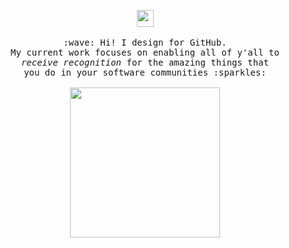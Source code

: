 <p align="center">
  <img src="https://pic.rmb.bdstatic.com/bjh/down/6f65655c5d8f74d304309e3092c968f2.gif" width="27px">
  <br><br>
  <samp>
    :wave: Hi! I design for GitHub.
    <br>My current work focuses on enabling all of y'all to
      <br><em>receive recognition</em> for the amazing things that
    <br>you do in your software communities :sparkles:<br><br>
    <img src="https://i.imgur.com/kdKhgx6.gif" width="240px" align="center">
<!--     <br><br>:coffee: Wanna chat? :point_right: @ me on <a href="https://twitter.com/pifafu">WX</a> -->
  </samp>
</p>
